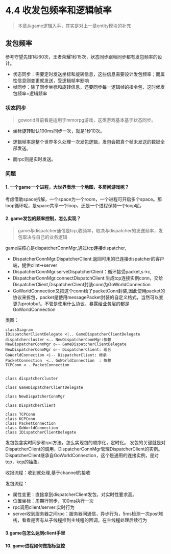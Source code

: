 # 4.4 收发包频率和逻辑帧率
>本章从game逻辑入手，其实是对上一章entity模块的补充


## 发包频率

参考守望先锋1秒60次，王者荣耀1秒15次，状态同步跟帧同步都有发包频率的设计。

* 状态同步：需要定时发送坐标和旋转信息，这些信息需要设计发包频率；而属性信息则变更就发送，受逻辑帧率影响
* 帧同步：除了同步坐标和旋转信息，还要同步每一逻辑帧的指令包，这时候发包频率=逻辑频率

### 状态同步
> goworld目前看是适用于mmorpg游戏，这类游戏基本基于状态同步。

* 坐标旋转默认100ms同步一次，就是1秒10次。

* 逻辑帧率是整个世界多久处理一次发包逻辑，发包会把真个帧未发送的数据全部发送。

* 而rpc则是实时发送。

### 问题

#### 1. 一个game一个进程，大世界表示一个地图，多房间游戏呢？

考虑借助space拆解，一个space为一个room，一个进程可开启多个space。那loop循环呢，是space共享一个loop，还是一个进程保持一个loop呢。


#### 2. game发包的频率控制，怎么实现？
>game与dispatcher通信是tcp,收频率，取决与dispatcher的发送频率，发包取决与自己的业务逻辑


game端核心是dispatcherConnMgr,通过tcp连接dispatcher,

* DispatcherConnMgr.DispatcherClient:返回可用的已连接dispatcher的客户端，提供clint->server
* DispatcherConnMgr.serveDispatcherClient：循环接受packet,s->c,
* DispatcherConnMgr.connectDispatchClient:生成tcp连接实例conn，交给DispatcherClient,DispatcherClient封装conn为GoWorldConnection
* GoWorldConnection又把这个conn给了packetConn封装,因此使用packet的协议来拆包，packet是使用messagePacket封装的自定义格式，当然可以变更为protobuf。不管是使用什么协议，暴露给业务层的都是GoWorldConnection

类图：

```mermaid
classDiagram
IDispatcherClientDelegate <|.. GameDispatcherClientDelegate
dispatchercluster <.. NewDispatcherConnMgr:依赖
NewDispatcherConnMgr o-- GameDispatcherClientDelegate
NewDispatcherConnMgr o-- DispatcherClient: 组合
GoWorldConnection <|-- DispatcherClient: 继承
PacketConnection  <.. GoWorldConnection  : 依赖
TCPConn <.. PacketConnection


class dispatchercluster

class GameDispatcherClientDelegate

class NewDispatcherConnMgr

class DispatcherClient

class TCPConn
class KCPConn
class PacketConnection
class GoWorldConnection
class IDispatcherClientDelegate
```

发包包含实时同步和rpc方法，怎么实现包的顺序化，定时化。
发包的关键就是对DispatcherClient的调用，DispatcherConnMgr管理DispatcherClient的实例。
DispatcherClient继承自GoWorldConnection，这个是通用的连接实例，是对tcp，kcp的抽象。

收报流程：收到就处理,基于channel的接收

发包流程：

* 属性变更：直接拿到dispatcherClient发包，对实时性要求高。
* 位置坐标：周期行同步，100ms执行一次
* rpc调用client/server:实时行为
* server收到服务器之间rpc：服务器间通信，异步行为，5ms检测一次post堆栈，看看是否有从子线程推到主线程的回调，在主线程处理后续行为


#### 3.game包怎么达到client手里

#### 10. game进程如何做指标监控